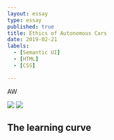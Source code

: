 ```yaml
---
layout: essay
type: essay
published: true
title: Ethics of Autonomous Cars
date: 2019-02-21
labels:
  - [Semantic UI]
  - [HTML]
  - [CSS]

---
```

  AW
  
<div class="ui medium centered rounded images">
  <img class="ui image" src="https://ics314f13.files.wordpress.com/2013/08/browserhistory3.png">
  <img class="ui image" src="http://courses.ics.hawaii.edu/ics314s19/morea/ui-frameworks/experience-browser-history-semantic.png">
</div>

## The learning curve   
